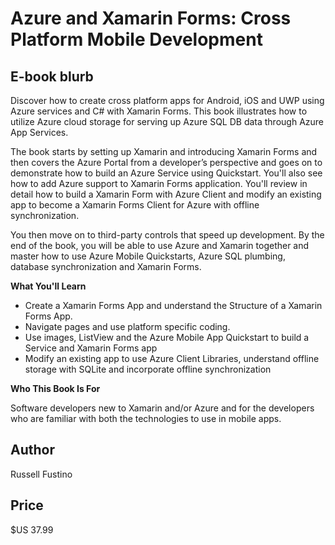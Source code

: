 # Azure and Xamarin Forms: Cross Platform Mobile Development

## E-book blurb

Discover how to create cross platform apps for Android, iOS and UWP using Azure services and C# with Xamarin Forms. This book illustrates how to utilize Azure cloud storage for serving up Azure SQL DB data through Azure App Services.

The book starts by setting up Xamarin and introducing Xamarin Forms and then covers the Azure Portal from a developer’s perspective and goes on to demonstrate how to build an Azure Service using Quickstart. You'll also see how to add Azure support to Xamarin Forms application. You'll review in detail how to build a Xamarin Form with Azure Client and modify an existing app to become a Xamarin Forms Client for Azure with offline synchronization.

You then move on to third-party controls that speed up development. By the end of the book, you will be able to use Azure and Xamarin together and master how to use Azure Mobile Quickstarts, Azure SQL plumbing, database synchronization and Xamarin Forms.

**What You'll Learn**

* Create a Xamarin Forms App and understand the Structure of a Xamarin Forms App. 
* Navigate pages and use platform specific coding. 
* Use images, ListView and the Azure Mobile App Quickstart to build a Service and  Xamarin Forms app
* Modify an existing app to use Azure Client Libraries, understand offline storage with SQLite and incorporate offline synchronization

**Who This Book Is For** 

Software developers new to Xamarin and/or Azure and for the developers who are familiar with both the technologies to use in mobile apps.

## Author

Russell Fustino 

## Price

$US 37.99

